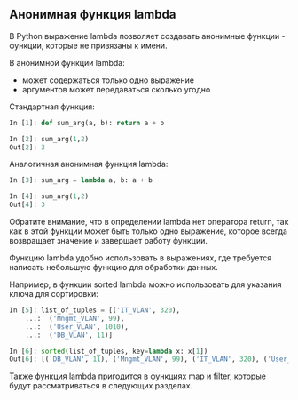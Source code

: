 ## Анонимная функция lambda

В Python выражение lambda позволяет создавать анонимные функции - функции, которые не привязаны к имени.

В анонимной функции lambda:
* может содержаться только одно выражение
* аргументов может передаваться сколько угодно

Стандартная функция:
```python
In [1]: def sum_arg(a, b): return a + b

In [2]: sum_arg(1,2)
Out[2]: 3
```

Аналогичная анонимная функция lambda:
```python
In [3]: sum_arg = lambda a, b: a + b

In [4]: sum_arg(1,2)
Out[4]: 3
```

Обратите внимание, что в определении lambda нет оператора return, так как в этой функции может быть только одно выражение, которое всегда возвращает значение и завершает работу функции.

Функцию lambda удобно использовать в выражениях, где требуется написать небольшую функцию для обработки данных.

Например, в функции sorted lambda можно использовать для указания ключа для сортировки:
```python
In [5]: list_of_tuples = [('IT_VLAN', 320),
    ...:  ('Mngmt_VLAN', 99),
    ...:  ('User_VLAN', 1010),
    ...:  ('DB_VLAN', 11)]

In [6]: sorted(list_of_tuples, key=lambda x: x[1])
Out[6]: [('DB_VLAN', 11), ('Mngmt_VLAN', 99), ('IT_VLAN', 320), ('User_VLAN', 1010)]
```

Также функция lambda пригодится в функциях map и filter, которые будут рассматриваться в следующих разделах.


